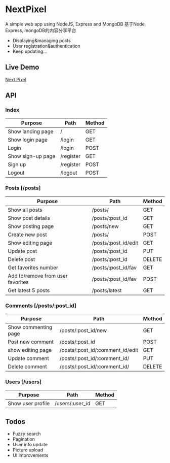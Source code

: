 # NextPixel
A simple web app using NodeJS, Express and MongoDB 
基于Node, Express, mongoDB的内容分享平台
- Displaying&managing posts
- User registration&authentication
- Keep updating...

## Live Demo
[Next Pixel](https://damp-lake-13286.herokuapp.com/)

## API
### Index

|Purpose|Path|Method|
|-|-|-|
|Show landing page|/|GET|
|Show login page|/login|GET|
|Login|/login|POST|
|Show sign-up page|/register|GET|
|Sign up|/register|POST|
|Logout|/logout|POST|

### Posts [/posts]

|Purpose|Path|Method|
|-|-|-|
|Show all posts|/posts/|GET|
|Show post details|/posts/:post_id|GET|
|Show posting page|/posts/new|GET|
|Create new post|/posts/|POST|
|Show editing page|/posts/:post_id/edit|GET|
|Update post|/posts/:post_id|PUT|
|Delete post|/posts/:post_id|DELETE|
|Get favorites number|/posts/:post_id/fav|GET|
|Add to/remove from user favorites|/posts/:post_id/fav|POST|
|Get latest 5 posts|/posts/latest|GET|


### Comments [/posts/:post_id]

|Purpose|Path|Method|
|-|-|-|
|Show commenting page|/posts/:post_id/new|GET|
|Post new comment|/posts/:post_id|POST|
|show editing page|/posts/:post_id/:comment_id/edit|GET|
|Update comment|/posts/:post_id/:comment_id/|PUT|
|Delete comment|/posts/:post_id/:comment_id/|DELETE|


### Users [/users]

|Purpose|Path|Method|
|-|-|-|
|Show user profile|/users/:user_id|GET|

## Todos
- Fuzzy search
- Pagination
- User info update
- Picture upload
- UI improvements

